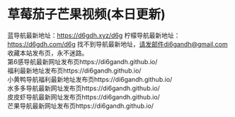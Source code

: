 # 草莓茄子芒果视频(本日更新)
蓝导航最新地址：https://d6gdh.xyz/d6g
柠檬导航最新地址：https://d6gdh.com/d6g
找不到导航最新地址，请发邮件di6gandh@gmail.com
收藏本站发布页，永不迷路。<br>
第6感导航最新网址发布页https://di6gandh.github.io/<br>
福利最新地址发布页https://di6gandh.github.io/<br>
小黄鸭导航福利最新地址发布页https://di6gandh.github.io/<br>
水多多导航最新网址发布页https://di6gandh.github.io/<br>
皮皮虾导航最新网址发布页https://di6gandh.github.io/<br>
芒果导航最新网址发布页https://di6gandh.github.io/<br>
